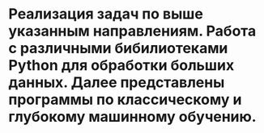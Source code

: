 # Реализация задач по выше указанным направлениям. Работа с различными бибилиотеками Python для обработки больших данных. Далее представлены программы по классическому и глубокому машинному обучению.
